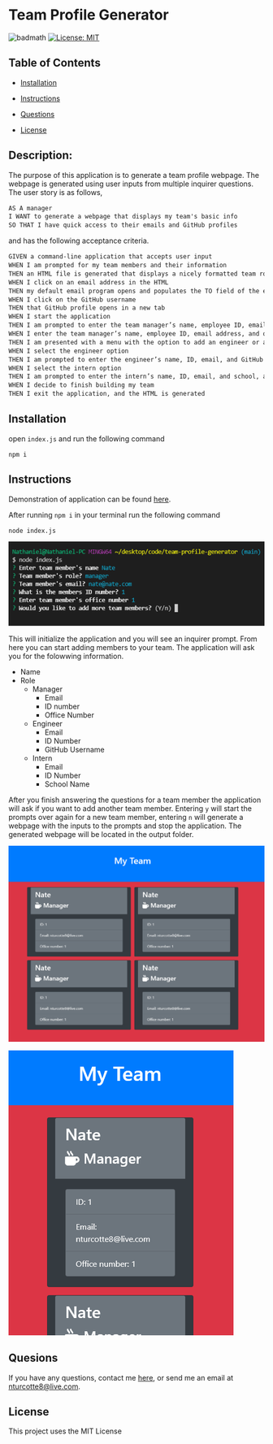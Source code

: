 # Team Profile Generator
![badmath](https://img.shields.io/github/repo-size/TheHebi/team-profile-generator)
[![License: MIT](https://img.shields.io/badge/License-MIT-yellow.svg)](https://opensource.org/licenses/MIT)
 ## Table of Contents
* [Installation](#installation)
* [Instructions](#instructions)

* [Questions](#questions)
* [License](#license)

## Description:
The purpose of this application is to generate a team profile webpage. The webpage is generated using user inputs from multiple inquirer questions. The user story is as follows,
```md
AS A manager
I WANT to generate a webpage that displays my team's basic info
SO THAT I have quick access to their emails and GitHub profiles
```
and has the following acceptance criteria.
```md
GIVEN a command-line application that accepts user input
WHEN I am prompted for my team members and their information
THEN an HTML file is generated that displays a nicely formatted team roster based on user input
WHEN I click on an email address in the HTML
THEN my default email program opens and populates the TO field of the email with the address
WHEN I click on the GitHub username
THEN that GitHub profile opens in a new tab
WHEN I start the application
THEN I am prompted to enter the team manager’s name, employee ID, email address, and office number
WHEN I enter the team manager’s name, employee ID, email address, and office number
THEN I am presented with a menu with the option to add an engineer or an intern or to finish building my team
WHEN I select the engineer option
THEN I am prompted to enter the engineer’s name, ID, email, and GitHub username, and I am taken back to the menu
WHEN I select the intern option
THEN I am prompted to enter the intern’s name, ID, email, and school, and I am taken back to the menu
WHEN I decide to finish building my team
THEN I exit the application, and the HTML is generated
```

## Installation
open `index.js` and run the following command
```
npm i
```

## Instructions
Demonstration of application can be found <a href="https://youtu.be/qh_pXoOuc3o">here</a>.

After running `npm i` in your terminal run the following command
```
node index.js
```

![initialized](./Assets/cli-demo.png)

This will initialize the application and you will see an inquirer prompt. From here you can start adding members to your team. The application will ask you for the folowwing information.
* Name
* Role
    * Manager
        * Email
        * ID number
        * Office Number
    * Engineer
        * Email
        * ID Number
        * GitHub Username
    * Intern
        * Email
        * ID Number
        * School Name

After you finish answering the questions for a team member the application will ask if you want to add another team member. Entering `y` will start the prompts over again for a new team member, entering `n` will generate a webpage with the inputs to the prompts and stop the application. The generated webpage will be located in the output folder.

![lg screen](./Assets/lg-screen.png)

![sm screen](./Assets/sm-screen.png)

## Quesions
If you have any questions, contact me <a href="https://github.com/TheHebi" target="_blank">here</a>, or send me an email at nturcotte8@live.com.

## License 
 This project uses the MIT License
